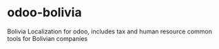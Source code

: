 # odoo-bolivia
Bolivia Localization for odoo, includes tax and human resource common tools for Bolivian companies
